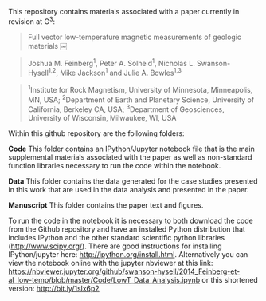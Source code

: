 This repository contains materials associated with a paper currently in revision at G$^3$:

> Full vector low-temperature magnetic measurements of geologic materials ￼

> Joshua M. Feinberg<sup>1</sup>, Peter A. Solheid<sup>1</sup>, Nicholas L. Swanson-Hysell<sup>1,2</sup>, Mike Jackson<sup>1</sup> and Julie A. Bowles<sup>1,3</sup>

> <sup>1</sup>Institute for Rock Magnetism, University of Minnesota, Minneapolis, MN, USA; <sup>2</sup>Department of Earth and Planetary Science, University of California, Berkeley CA, USA; <sup>3</sup>Department of Geosciences, University of Wisconsin, Milwaukee, WI, USA

Within this github repository are the following folders:

**Code** This folder contains an IPython/Jupyter notebook file that is the main supplemental materials associated with the paper as well as non-standard function libraries necessary to run the code within the notebook.

**Data** This folder contains the data generated for the case studies presented in this work that are used in the data analysis and presented in the paper.

**Manuscript** This folder contains the paper text and figures.

To run the code in the notebook it is necessary to both download the code from the Github repository and have an installed Python distribution that includes IPython and the other standard scientific python libraries (http://www.scipy.org/). There are good instructions for installing IPython/jupyter here: http://ipython.org/install.html. Alternatively you can view the notebook online with the jupyter nbviewer at this link: https://nbviewer.jupyter.org/github/swanson-hysell/2014_Feinberg-et-al_low-temp/blob/master/Code/LowT_Data_Analysis.ipynb or this shortened version: http://bit.ly/1slx6p2
